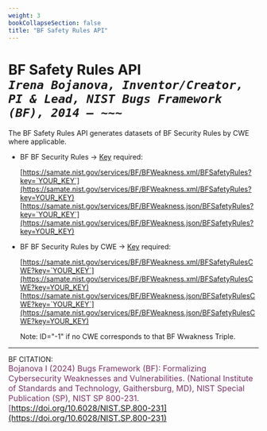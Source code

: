 ```yaml
---
weight: 3
bookCollapseSection: false
title: "BF Safety Rules API"
---
```


<!-- Google tag (gtag.js) -->
<script async src="https://www.googletagmanager.com/gtag/js?id=G-PJ364XPP9F"></script>
<script>
  window.dataLayer = window.dataLayer || [];
  function gtag(){dataLayer.push(arguments);}
  gtag('js', new Date());

  gtag('config', 'G-PJ364XPP9F');
</script>

# BF Safety Rules API <br/>_`Irena Bojanova, Inventor/Creator, PI & Lead, NIST Bugs Framework (BF), 2014 – ~~~`_

The BF Safety Rules API generates datasets of BF Security Rules by CWE where applicable.

- BF BF Security Rules &rarr; [Key](https://forms.gle/SRZyva5Vn1i4dQQ2A) required:

  [https://samate.nist.gov/services/BF/BFWeakness.xml/BFSafetyRules?key=`YOUR_KEY`](https://samate.nist.gov/services/BF/BFWeakness.xml/BFSafetyRules?key=YOUR_KEY)<br/>
  [https://samate.nist.gov/services/BF/BFWeakness.json/BFSafetyRules?key=`YOUR_KEY`](https://samate.nist.gov/services/BF/BFWeakness.json/BFSafetyRules?key=YOUR_KEY)

- BF BF Security Rules by CWE &rarr; [Key](https://forms.gle/SRZyva5Vn1i4dQQ2A) required:

  [https://samate.nist.gov/services/BF/BFWeakness.xml/BFSafetyRulesCWE?key=`YOUR_KEY`](https://samate.nist.gov/services/BF/BFWeakness.xml/BFSafetyRulesCWE?key=YOUR_KEY)<br/>
  [https://samate.nist.gov/services/BF/BFWeakness.json/BFSafetyRulesCWE?key=`YOUR_KEY`](https://samate.nist.gov/services/BF/BFWeakness.json/BFSafetyRulesCWE?key=YOUR_KEY)

   Note: ID="-1" if no CWE corresponds to that BF Wwakness Triple.

_________________________________

BF CITATION: <br/>
<l style="font-size: 16px; color: #7D3368"> Bojanova I (2024) Bugs Framework (BF): Formalizing Cybersecurity Weaknesses and Vulnerabilities. (National Institute of Standards and Technology, Gaithersburg, MD), NIST Special Publication (SP), NIST SP 800-231. [https://doi.org/10.6028/NIST.SP.800-231](https://doi.org/10.6028/NIST.SP.800-231)</l>  <br/>